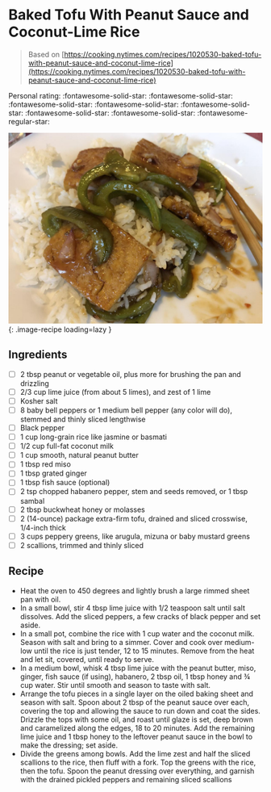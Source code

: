 # Baked Tofu With Peanut Sauce and Coconut-Lime Rice

> Based on [https://cooking.nytimes.com/recipes/1020530-baked-tofu-with-peanut-sauce-and-coconut-lime-rice](https://cooking.nytimes.com/recipes/1020530-baked-tofu-with-peanut-sauce-and-coconut-lime-rice)

<!-- {cts} rating=4; (User can specify rating on scale of 1-5) -->

Personal rating: :fontawesome-solid-star: :fontawesome-solid-star: :fontawesome-solid-star: :fontawesome-solid-star: :fontawesome-solid-star: :fontawesome-solid-star: :fontawesome-solid-star: :fontawesome-regular-star:

<!-- {cte} -->

<!-- {cts} name_image=baked_tofu_with_peanut_sauce_and_coconut_lime_rice.jpeg; (User can specify image name) -->

![baked_tofu_with_peanut_sauce_and_coconut_lime_rice.jpeg](./baked_tofu_with_peanut_sauce_and_coconut_lime_rice.jpeg){: .image-recipe loading=lazy }

<!-- {cte} -->

## Ingredients

- [ ] 2 tbsp peanut or vegetable oil, plus more for brushing the pan and drizzling
- [ ] 2/3 cup lime juice (from about 5 limes), and zest of 1 lime
- [ ] Kosher salt
- [ ] 8 baby bell peppers or 1 medium bell pepper (any color will do), stemmed and thinly sliced lengthwise
- [ ] Black pepper
- [ ] 1 cup long-grain rice like jasmine or basmati
- [ ] 1/2 cup full-fat coconut milk
- [ ] 1 cup smooth, natural peanut butter
- [ ] 1 tbsp red miso
- [ ] 1 tbsp grated ginger
- [ ] 1 tbsp fish sauce (optional)
- [ ] 2 tsp chopped habanero pepper, stem and seeds removed, or 1 tbsp sambal
- [ ] 2 tbsp buckwheat honey or molasses
- [ ] 2 (14-ounce) package extra-firm tofu, drained and sliced crosswise, 1/4-inch thick
- [ ] 3 cups peppery greens, like arugula, mizuna or baby mustard greens
- [ ] 2 scallions, trimmed and thinly sliced

## Recipe

- Heat the oven to 450 degrees and lightly brush a large rimmed sheet pan with oil.
- In a small bowl, stir 4 tbsp lime juice with 1/2 teaspoon salt until salt dissolves. Add the sliced peppers, a few cracks of black pepper and set aside.
- In a small pot, combine the rice with 1 cup water and the coconut milk. Season with salt and bring to a simmer. Cover and cook over medium-low until the rice is just tender, 12 to 15 minutes. Remove from the heat and let sit, covered, until ready to serve.
- In a medium bowl, whisk 4 tbsp lime juice with the peanut butter, miso, ginger, fish sauce (if using), habanero, 2 tbsp oil, 1 tbsp honey and ¾ cup water. Stir until smooth and season to taste with salt.
- Arrange the tofu pieces in a single layer on the oiled baking sheet and season with salt. Spoon about 2 tbsp of the peanut sauce over each, covering the top and allowing the sauce to run down and coat the sides. Drizzle the tops with some oil, and roast until glaze is set, deep brown and caramelized along the edges, 18 to 20 minutes. Add the remaining lime juice and 1 tbsp honey to the leftover peanut sauce in the bowl to make the dressing; set aside.
- Divide the greens among bowls. Add the lime zest and half the sliced scallions to the rice, then fluff with a fork. Top the greens with the rice, then the tofu. Spoon the peanut dressing over everything, and garnish with the drained pickled peppers and remaining sliced scallions

